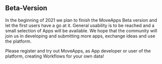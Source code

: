 ## Beta-Version
In the beginning of 2021 we plan to finish the MoveApps Beta version and let the first users have a go at it. General usability is to be reached and a small selection of Apps will be available. We hope that the community will join us in developing and submitting more apps, exchange ideas and use the platform.

Please register and try out MoveApps, as App developer or user of the platform, creating Workflows for your own data!